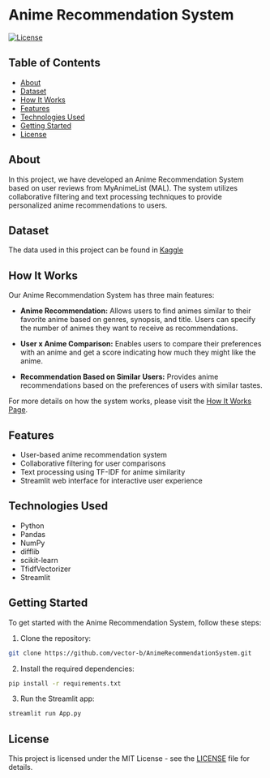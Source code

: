 # Anime Recommendation System

[![License](https://img.shields.io/badge/License-MIT-blue.svg)](https://opensource.org/licenses/MIT)

## Table of Contents
- [About](#about)
- [Dataset](#dataset)
- [How It Works](#how-it-works)
- [Features](#features)
- [Technologies Used](#technologies-used)
- [Getting Started](#getting-started)
- [License](#license)

## About

In this project, we have developed an Anime Recommendation System based on user reviews from MyAnimeList (MAL). The system utilizes collaborative filtering and text processing techniques to provide personalized anime recommendations to users.

## Dataset
The data used in this project can be found in [Kaggle](https://www.kaggle.com/datasets/hernan4444/anime-recommendation-database-2020)

## How It Works

Our Anime Recommendation System has three main features:

- **Anime Recommendation:** Allows users to find animes similar to their favorite anime based on genres, synopsis, and title. Users can specify the number of animes they want to receive as recommendations.

- **User x Anime Comparison:** Enables users to compare their preferences with an anime and get a score indicating how much they might like the anime.

- **Recommendation Based on Similar Users:** Provides anime recommendations based on the preferences of users with similar tastes.

For more details on how the system works, please visit the [How It Works Page](markdown/howitworks.md).

## Features

- User-based anime recommendation system
- Collaborative filtering for user comparisons
- Text processing using TF-IDF for anime similarity
- Streamlit web interface for interactive user experience

## Technologies Used

- Python
- Pandas
- NumPy
- difflib
- scikit-learn
- TfidfVectorizer
- Streamlit

## Getting Started

To get started with the Anime Recommendation System, follow these steps:

1.  Clone the repository:

```bash
git clone https://github.com/vector-b/AnimeRecommendationSystem.git
```
2.  Install the required dependencies:
 
```bash
pip install -r requirements.txt
```
3.  Run the Streamlit app:
```bash
streamlit run App.py
```

## License
This project is licensed under the MIT License - see the [LICENSE](LICENSE) file for details.
